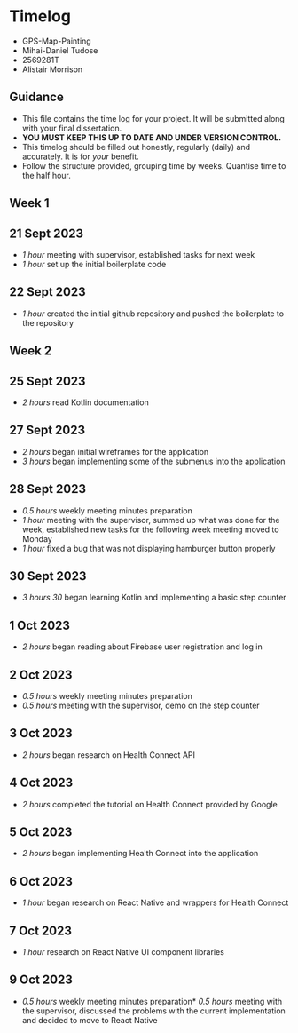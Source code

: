 # Timelog

* GPS-Map-Painting
* Mihai-Daniel Tudose
* 2569281T
* Alistair Morrison

## Guidance

* This file contains the time log for your project. It will be submitted along with your final dissertation.
* **YOU MUST KEEP THIS UP TO DATE AND UNDER VERSION CONTROL.**
* This timelog should be filled out honestly, regularly (daily) and accurately. It is for *your* benefit.
* Follow the structure provided, grouping time by weeks.  Quantise time to the half hour.

## Week 1

## 21 Sept 2023

* *1 hour* meeting with supervisor, established tasks for next week
* *1 hour* set up the initial boilerplate code

## 22 Sept 2023
* *1 hour* created the initial github repository and pushed the boilerplate to the repository

## Week 2

## 25 Sept 2023
* *2 hours* read Kotlin documentation

## 27 Sept 2023
* *2 hours* began initial wireframes for the application
* *3 hours* began implementing some of the submenus into the application

## 28 Sept 2023
* *0.5 hours* weekly meeting minutes preparation
* *1 hour* meeting with the supervisor, summed up what was done for the week, established new tasks for the following week meeting moved to Monday
* *1 hour* fixed a bug that was not displaying hamburger button properly

## 30 Sept 2023
* *3 hours 30* began learning Kotlin and implementing a basic step counter

## 1 Oct 2023
* *2 hours* began reading about Firebase user registration and log in

## 2 Oct 2023
* *0.5 hours* weekly meeting minutes preparation
* *0.5 hours* meeting with the supervisor, demo on the step counter

## 3 Oct 2023
* *2 hours* began research on Health Connect API

## 4 Oct 2023
* *2 hours* completed the tutorial on Health Connect provided by Google

## 5 Oct 2023
* *2 hours* began implementing Health Connect into the application

## 6 Oct 2023
* *1 hour* began research on React Native and wrappers for Health Connect

## 7 Oct 2023
* *1 hour* research on React Native UI component libraries

## 9 Oct 2023
* *0.5 hours* weekly meeting minutes preparation* 
*0.5 hours* meeting with the supervisor, discussed the problems with the current implementation and decided to move to React Native